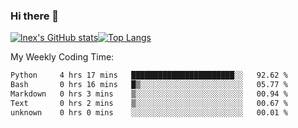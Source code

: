 ### Hi there 👋
[![lnex's GitHub stats](https://github-readme-stats.vercel.app/api?username=lnexenl&count_private=true&show_icons=true)](https://github.com/anuraghazra/github-readme-stats)[![Top Langs](https://github-readme-stats.vercel.app/api/top-langs/?username=lnexenl&layout=compact&langs_count=8&exclude_repo=32-bit-MIPS-CPU)](https://github.com/anuraghazra/github-readme-stats)

My Weekly Coding Time:
<!--START_SECTION:waka-->

```txt
Python     4 hrs 17 mins   ███████████████████████░░   92.62 %
Bash       0 hrs 16 mins   █▒░░░░░░░░░░░░░░░░░░░░░░░   05.77 %
Markdown   0 hrs 3 mins    ▒░░░░░░░░░░░░░░░░░░░░░░░░   00.94 %
Text       0 hrs 2 mins    ▒░░░░░░░░░░░░░░░░░░░░░░░░   00.67 %
unknown    0 hrs 0 mins    ░░░░░░░░░░░░░░░░░░░░░░░░░   00.01 %
```

<!--END_SECTION:waka-->
